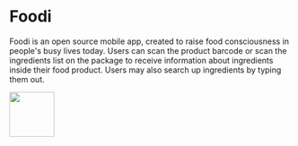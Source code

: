 # Foodi

Foodi is an open source mobile app, created to raise food consciousness in people's busy lives today. Users can scan the product barcode or scan the ingredients list on the package to receive information about ingredients inside their food product. Users may also search up ingredients by typing them out.

<a href="https://play.google.com/store/apps/details?id=com.SaltyNerd.Foodi" target="_blank">
  <img src="https://play.google.com/intl/en_us/badges/static/images/badges/en_badge_web_generic.png" height="80"/>
</a>
